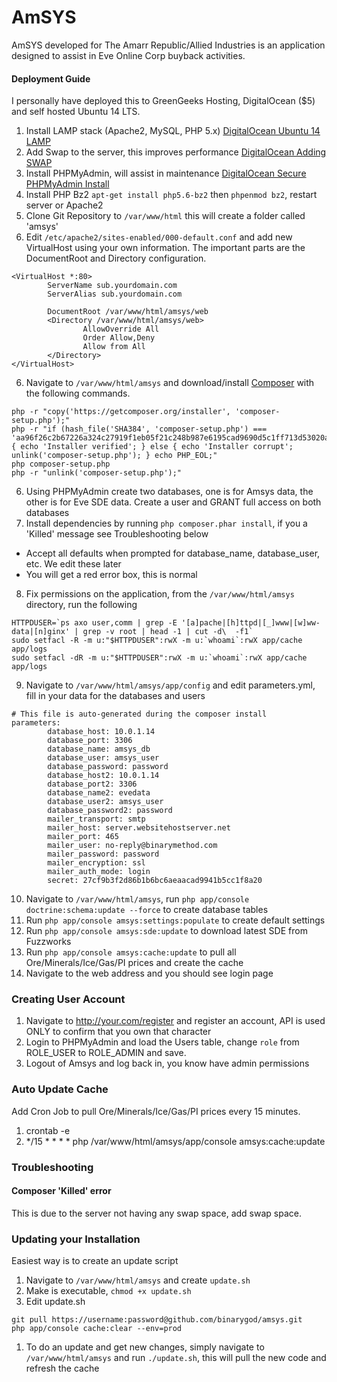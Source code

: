 AmSYS
=====
AmSYS developed for The Amarr Republic/Allied Industries is an application designed to assist in Eve Online Corp buyback activities.

#### Deployment Guide
I personally have deployed this to GreenGeeks Hosting, DigitalOcean ($5) and self hosted Ubuntu 14 LTS.

1. Install LAMP stack (Apache2, MySQL, PHP 5.x) [DigitalOcean Ubuntu 14 LAMP](https://www.digitalocean.com/community/tutorials/how-to-install-linux-apache-mysql-php-lamp-stack-on-ubuntu-14-04)
1. Add Swap to the server, this improves performance [DigitalOcean Adding SWAP](https://www.digitalocean.com/community/tutorials/how-to-add-swap-on-ubuntu-14-04)
2. Install PHPMyAdmin, will assist in maintenance [DigitalOcean Secure PHPMyAdmin Install](https://www.digitalocean.com/community/tutorials/how-to-install-and-secure-phpmyadmin-on-ubuntu-14-04)
3. Install PHP Bz2 `apt-get install php5.6-bz2` then `phpenmod bz2`, restart server or Apache2
4. Clone Git Repository to `/var/www/html` this will create a folder called 'amsys'
5. Edit `/etc/apache2/sites-enabled/000-default.conf` and add new VirtualHost using your own information.  The important parts are the DocumentRoot and Directory configuration.
```
<VirtualHost *:80>
        ServerName sub.yourdomain.com
        ServerAlias sub.yourdomain.com

        DocumentRoot /var/www/html/amsys/web
        <Directory /var/www/html/amsys/web>
                AllowOverride All
                Order Allow,Deny
                Allow from All
        </Directory>
</VirtualHost>
```
6. Navigate to `/var/www/html/amsys` and download/install [Composer](https://getcomposer.org) with the following commands.
```
php -r "copy('https://getcomposer.org/installer', 'composer-setup.php');"
php -r "if (hash_file('SHA384', 'composer-setup.php') === 'aa96f26c2b67226a324c27919f1eb05f21c248b987e6195cad9690d5c1ff713d53020a02ac8c217dbf90a7eacc9d141d') { echo 'Installer verified'; } else { echo 'Installer corrupt'; unlink('composer-setup.php'); } echo PHP_EOL;"
php composer-setup.php
php -r "unlink('composer-setup.php');"
```
6. Using PHPMyAdmin create two databases, one is for Amsys data, the other is for Eve SDE data.  Create a user and GRANT full access on both databases
7. Install dependencies by running `php composer.phar install`, if you a 'Killed' message see Troubleshooting below
 * Accept all defaults when prompted for database_name, database_user, etc.  We edit these later
 * You will get a red error box, this is normal
8. Fix permissions on the application, from the `/var/www/html/amsys` directory, run the following
```
HTTPDUSER=`ps axo user,comm | grep -E '[a]pache|[h]ttpd|[_]www|[w]ww-data|[n]ginx' | grep -v root | head -1 | cut -d\  -f1`
sudo setfacl -R -m u:"$HTTPDUSER":rwX -m u:`whoami`:rwX app/cache app/logs
sudo setfacl -dR -m u:"$HTTPDUSER":rwX -m u:`whoami`:rwX app/cache app/logs
```
9. Navigate to `/var/www/html/amsys/app/config` and edit parameters.yml, fill in your data for the databases and users
```
# This file is auto-generated during the composer install
parameters:
        database_host: 10.0.1.14
        database_port: 3306
        database_name: amsys_db
        database_user: amsys_user
        database_password: password
        database_host2: 10.0.1.14
        database_port2: 3306
        database_name2: evedata
        database_user2: amsys_user
        database_password2: password
        mailer_transport: smtp
        mailer_host: server.websitehostserver.net
        mailer_port: 465
        mailer_user: no-reply@binarymethod.com
        mailer_password: password
        mailer_encryption: ssl
        mailer_auth_mode: login
        secret: 27cf9b3f2d86b1b6bc6aeaacad9941b5cc1f8a20
```
10. Navigate to `/var/www/html/amsys`, run `php app/console doctrine:schema:update --force` to create database tables
11. Run `php app/console amsys:settings:populate` to create default settings
12. Run `php app/console amsys:sde:update` to download latest SDE from Fuzzworks
13. Run `php app/console amsys:cache:update` to pull all Ore/Minerals/Ice/Gas/PI prices and create the cache
14. Navigate to the web address and you should see login page

### Creating User Account
1. Navigate to http://your.com/register and register an account, API is used ONLY to confirm that you own that character
2. Login to PHPMyAdmin and load the Users table, change `role` from ROLE_USER to ROLE_ADMIN and save.
3. Logout of Amsys and log back in, you know have admin permissions


### Auto Update Cache
Add Cron Job to pull Ore/Minerals/Ice/Gas/PI prices every 15 minutes.

1. crontab -e
2. */15 * * * * php /var/www/html/amsys/app/console amsys:cache:update

### Troubleshooting

#### Composer 'Killed' error
This is due to the server not having any swap space, add swap space.

### Updating your Installation
Easiest way is to create an update script
1. Navigate to `/var/www/html/amsys` and create `update.sh`
2. Make is executable, `chmod +x update.sh`
3. Edit update.sh
```
git pull https://username:password@github.com/binarygod/amsys.git
php app/console cache:clear --env=prod
```
1. To do an update and get new changes, simply navigate to `/var/www/html/amsys` and run `./update.sh`, this will pull the new code and refresh the cache